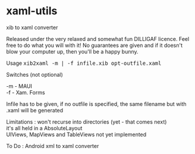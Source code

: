 xaml-utils
==========

 xib to xaml converter


Released under the very relaxed and somewhat fun DILLIGAF licence. Feel free to do what you will with it! No guarantees are given and if it doesn't blow your computer up, then you'll be a happy bunny.

Usage <tt>xib2xaml -m | -f infile.xib opt-outfile.xaml</tt>

Switches (not optional)

-m - MAUI <br />
-f - Xam. Forms

Infile has to be given, if no outfile is specified, the same filename but with .xaml will be generated

Limitations : won't recurse into directories (yet - that comes next)<br />
              it's all held in a AbsoluteLayout<br />
              UIViews, MapViews and TableViews not yet implemented

To Do : Android xml to xaml converter
